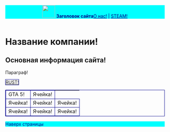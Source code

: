 <html>
  <head>
    <title> Название сайта </title>
    <style>
        a {
            color: inherit;
        }
        </style>
  </head>
  <body>
    <header id="start" style="background-color: Aqua; color:DarkBlue;"><!-- Это шапка сайта -->
      <img src="" height="40px"> <b>Заголовок сайта</b><a href="#gg">О нас!</a> | <a href="#https://store.steampowered.com/?l=russian">STEAM!</a> 
    </header>
    <main>
      <h1>Название компании!</h1>
      <h2>Основная информация сайта!</h2>
      <p>Параграф!</p>
      <table style="border-collapse: collapse; border: 1px solid DarkBlue;">
        <tr> <!-- Это первая строка! -->
          <a href="https://itorrents-igruha.org/519-rust.htm" style="border: 1px solid DarkBlue;">RUST!</a>
          <td href="https://itorrents-igruha.org/24-16-gta-5-onlayn-versiya-na-kompyuter-2-1.html" style="border: 1px solid DarkBlue;">GTA 5!</td>
          <td style="border: 1px solid DarkBlue;">Ячейка!</td>
        </tr>
        <tr> <!-- Это первая строка! -->
          <td style="border: 1px solid DarkBlue;">Ячейка!</td>
          <td style="border: 1px solid DarkBlue;">Ячейка!</td>
          <td style="border: 1px solid DarkBlue;">Ячейка!</td>
        </tr>
        <tr> <!-- Это первая строка! -->
          <td style="border: 1px solid DarkBlue;">Ячейка!</td>
          <td style="border: 1px solid DarkBlue;">Ячейка!</td>
          <td style="border: 1px solid DarkBlue;">Ячейка!</td>
        </tr>
      </table>
     </main>
     <footer style="background-color: Aqua; color: DarkBlue">
       <p id="gg>Текст внутри футера! Например адрес компании!</p>
       <a href="#start">Наверх страницы</a>
    </footer>
  </body>
  
</html>
       
